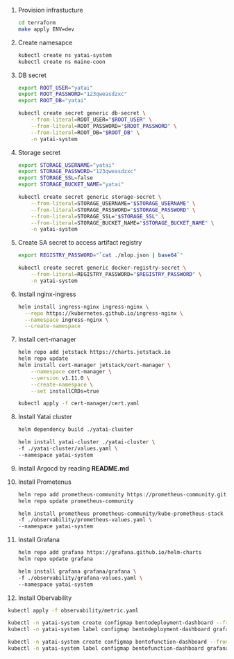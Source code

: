 1. Provision infrastucture
    ```bash
    cd terraform
    make apply ENV=dev
    ```
2. Create namesapce
    ```bash
    kubectl create ns yatai-system
    kubectl create ns maine-coon
    ```

3. DB secret
    ```bash
    export ROOT_USER="yatai"
    export ROOT_PASSWORD="123qweasdzxc"
    export ROOT_DB="yatai"

    kubectl create secret generic db-secret \
        --from-literal=ROOT_USER="$ROOT_USER" \
        --from-literal=ROOT_PASSWORD="$ROOT_PASSWORD" \
        --from-literal=ROOT_DB="$ROOT_DB" \
        -n yatai-system
    ```
4. Storage secret
    ```bash
    export STORAGE_USERNAME="yatai"
    export STORAGE_PASSWORD="123qweasdzxc"
    export STORAGE_SSL=false
    export STORAGE_BUCKET_NAME="yatai"

    kubectl create secret generic storage-secret \
        --from-literal=STORAGE_USERNAME="$STORAGE_USERNAME" \
        --from-literal=STORAGE_PASSWORD="$STORAGE_PASSWORD" \
        --from-literal=STORAGE_SSL="$STORAGE_SSL" \
        --from-literal=STORAGE_BUCKET_NAME="$STORAGE_BUCKET_NAME" \
        -n yatai-system
    ```

5. Create SA secret to access artifact registry
    ```bash
    export REGISTRY_PASSWORD="`cat ./mlop.json | base64`"

    kubectl create secret generic docker-registry-secret \
        --from-literal=REGISTRY_PASSWORD="$REGISTRY_PASSWORD" \
        -n yatai-system
    ```
6. Install nginx-ingress
    ```bash
    helm install ingress-nginx ingress-nginx \
      --repo https://kubernetes.github.io/ingress-nginx \
      --namespace ingress-nginx \
      --create-namespace
    ```
7. Install cert-manager
    ```bash
    helm repo add jetstack https://charts.jetstack.io
    helm repo update
    helm install cert-manager jetstack/cert-manager \
        --namespace cert-manager \
        --version v1.11.0 \
        --create-namespace \
        --set installCRDs=true

    kubectl apply -f cert-manager/cert.yaml
    ```

8. Install Yatai cluster
    ```bash
    helm dependency build ./yatai-cluster

    helm install yatai-cluster ./yatai-cluster \
    -f ./yatai-cluster/values.yaml \
    --namespace yatai-system
    ```

9.  Install Argocd by reading **README.md**

10. Install Prometenus
    ```bash
    helm repo add prometheus-community https://prometheus-community.github.io/helm-charts
    helm repo update prometheus-community

    helm install prometheus prometheus-community/kube-prometheus-stack \
    -f ./observability/prometheus-values.yaml \
    --namespace yatai-system
    ```

11. Install Grafana
    ```bash
	helm repo add grafana https://grafana.github.io/helm-charts
	helm repo update grafana

    helm install grafana grafana/grafana \
    -f ./observability/grafana-values.yaml \
    --namespace yatai-system
    ```

12. Install Obervability
   ```bash
   kubectl apply -f observability/metric.yaml

   kubectl -n yatai-system create configmap bentodeployment-dashboard --from-file=./observability/bentodeployment-dashboard.json
   kubectl -n yatai-system label configmap bentodeployment-dashboard grafana_dashboard=1

   kubectl -n yatai-system create configmap bentofunction-dashboard --from-file=./observability/bentofunction-dashboard.json
   kubectl -n yatai-system label configmap bentofunction-dashboard grafana_dashboard=1
   ```
